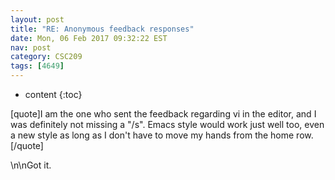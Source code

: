 ```yaml
---
layout: post
title: "RE: Anonymous feedback responses"
date: Mon, 06 Feb 2017 09:32:22 EST
nav: post
category: CSC209
tags: [4649]
---
```


* content
{:toc}

[quote]I am the one who sent the feedback regarding vi in the editor, and I was definitely not missing a "/s". Emacs style would work just well too, even a new style as long as I don't have to move my hands from the home row. [/quote]
<!-- more -->
<p>\n\nGot it.</p>
